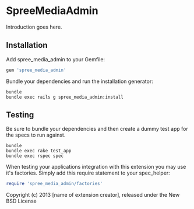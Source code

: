 SpreeMediaAdmin
===============

Introduction goes here.

Installation
------------

Add spree_media_admin to your Gemfile:

```ruby
gem 'spree_media_admin'
```

Bundle your dependencies and run the installation generator:

```shell
bundle
bundle exec rails g spree_media_admin:install
```

Testing
-------

Be sure to bundle your dependencies and then create a dummy test app for the specs to run against.

```shell
bundle
bundle exec rake test_app
bundle exec rspec spec
```

When testing your applications integration with this extension you may use it's factories.
Simply add this require statement to your spec_helper:

```ruby
require 'spree_media_admin/factories'
```

Copyright (c) 2013 [name of extension creator], released under the New BSD License
